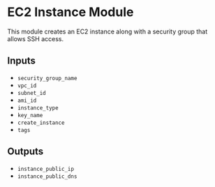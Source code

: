 # EC2 Instance Module

This module creates an EC2 instance along with a security group that allows SSH access.

## Inputs

- `security_group_name`
- `vpc_id`
- `subnet_id`
- `ami_id`
- `instance_type`
- `key_name`
- `create_instance`
- `tags`

## Outputs

- `instance_public_ip`
- `instance_public_dns`
